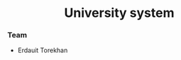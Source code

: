 <div id = "header", align = "center">
  <h1> University system </h1>
</div>

<div id = "header">
  <h3> Team </h3>
  <ul>
    <li>Erdauit Torekhan
  </ul>
</div>
